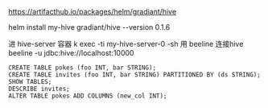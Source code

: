 https://artifacthub.io/packages/helm/gradiant/hive

helm install my-hive gradiant/hive --version 0.1.6

进 hive-server 容器
k exec -ti my-hive-server-0 -sh
用 beeline 连接hive
beeline -u jdbc:hive://localhost:10000

```
CREATE TABLE pokes (foo INT, bar STRING);
CREATE TABLE invites (foo INT, bar STRING) PARTITIONED BY (ds STRING);
SHOW TABLES;
DESCRIBE invites;
ALTER TABLE pokes ADD COLUMNS (new_col INT);
```
